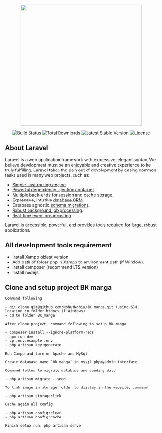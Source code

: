 <p align="center"><a href="https://laravel.com" target="_blank"><img src="https://raw.githubusercontent.com/laravel/art/master/logo-lockup/5%20SVG/2%20CMYK/1%20Full%20Color/laravel-logolockup-cmyk-red.svg" width="400"></a></p>

<p align="center">
<a href="https://travis-ci.org/laravel/framework"><img src="https://travis-ci.org/laravel/framework.svg" alt="Build Status"></a>
<a href="https://packagist.org/packages/laravel/framework"><img src="https://img.shields.io/packagist/dt/laravel/framework" alt="Total Downloads"></a>
<a href="https://packagist.org/packages/laravel/framework"><img src="https://img.shields.io/packagist/v/laravel/framework" alt="Latest Stable Version"></a>
<a href="https://packagist.org/packages/laravel/framework"><img src="https://img.shields.io/packagist/l/laravel/framework" alt="License"></a>
</p>

## About Laravel

Laravel is a web application framework with expressive, elegant syntax. We believe development must be an enjoyable and creative experience to be truly fulfilling. Laravel takes the pain out of development by easing common tasks used in many web projects, such as:

- [Simple, fast routing engine](https://laravel.com/docs/routing).
- [Powerful dependency injection container](https://laravel.com/docs/container).
- Multiple back-ends for [session](https://laravel.com/docs/session) and [cache](https://laravel.com/docs/cache) storage.
- Expressive, intuitive [database ORM](https://laravel.com/docs/eloquent).
- Database agnostic [schema migrations](https://laravel.com/docs/migrations).
- [Robust background job processing](https://laravel.com/docs/queues).
- [Real-time event broadcasting](https://laravel.com/docs/broadcasting).

Laravel is accessible, powerful, and provides tools required for large, robust applications.

## All development tools requirement

- Install Xampp oldest version
- Add path of folder php in Xampp to environment path (if Window).
- Install composer (recommend LTS version)
- Install nodejs

## Clone and setup project BK manga

    Command following

    - git clone git@github.com:NoNutNghia/BK_manga.git (Using SSH, location in folder htdocs if Windows)
    - cd to folder BK_manga

    After clone project, command following to setup BK manga

    - composer install --ignore-platform-reqs
    - npm run dev
    - cp .env.example .env
    - php artisan key:generate

    Run Xampp and turn on Apache and MySql
    
    Create database name `bk_manga` in mysql phpmyadmin interface

    Command follow to migrate database and seeding data

    - php artisan migrate --seed
    
    To link image in storage folder to display in the website, command
    
    - php artisan storage:link
    
    Cache again all config

    - php artisan config:clear
    - php artisan config:cache

    Finish setup run: php artisan serve
  
    
